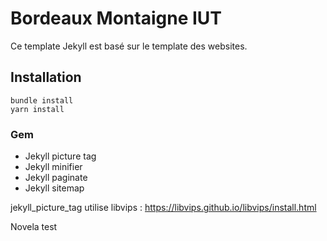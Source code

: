 # Bordeaux Montaigne IUT

Ce template Jekyll est basé sur le template des websites.

## Installation

```
bundle install
yarn install
```

### Gem

* Jekyll picture tag
* Jekyll minifier
* Jekyll paginate
* Jekyll sitemap

jekyll_picture_tag utilise libvips : https://libvips.github.io/libvips/install.html

Novela test
